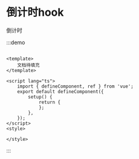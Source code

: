 # 倒计时hook

<div>倒计时</div>

:::demo

```vue

<template>
	文档待填充
</template>

<script lang="ts">
	import { defineComponent, ref } from 'vue';
	export default defineComponent({
		setup() {
			return {
			};
		},
	});
</script>
<style>

</style>

```

:::





